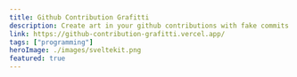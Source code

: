 ```yaml
---
title: Github Contribution Grafitti
description: Create art in your github contributions with fake commits.
link: https://github-contribution-grafitti.vercel.app/
tags: ["programming"]
heroImage: ./images/sveltekit.png
featured: true
---
```

